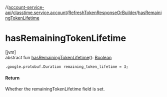 //[account-service-api](../../../index.md)/[classtime.service.account](../index.md)/[RefreshTokenResponseOrBuilder](index.md)/[hasRemainingTokenLifetime](has-remaining-token-lifetime.md)

# hasRemainingTokenLifetime

[jvm]\
abstract fun [hasRemainingTokenLifetime](has-remaining-token-lifetime.md)(): [Boolean](https://kotlinlang.org/api/latest/jvm/stdlib/kotlin/-boolean/index.html)

`.google.protobuf.Duration remaining_token_lifetime = 3;`

#### Return

Whether the remainingTokenLifetime field is set.
